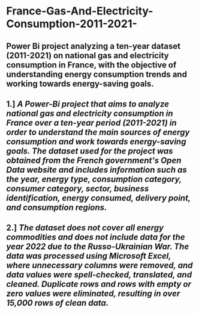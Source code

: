 # France-Gas-And-Electricity-Consumption-2011-2021-
## Power Bi project analyzing a ten-year dataset (2011-2021) on national gas and electricity consumption in France, with the objective of understanding energy consumption trends and working towards energy-saving goals.

## 1.]  *A Power-Bi project that aims to analyze national gas and electricity consumption in France over a ten-year period (2011-2021) in order to understand the main sources of energy consumption and work towards energy-saving goals. The dataset used for the project was obtained from the French government's Open Data website and includes information such as the year, energy type, consumption category, consumer category, sector, business identification, energy consumed, delivery point, and consumption regions.* 

## 2.]  *The dataset does not cover all energy commodities and does not include data for the year 2022 due to the Russo-Ukrainian War. The data was processed using Microsoft Excel, where unnecessary columns were removed, and data values were spell-checked, translated, and cleaned. Duplicate rows and rows with empty or zero values were eliminated, resulting in over 15,000 rows of clean data.*

